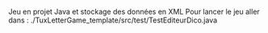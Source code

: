 Jeu en projet Java et stockage des données en XML
Pour lancer le jeu aller dans : ./TuxLetterGame_template/src/test/TestEditeurDico.java
